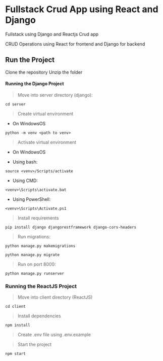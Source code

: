 # Fullstack Crud App using React and Django

Fullstack using Django and Reactjs Crud app

CRUD Operations using React for frontend and Django for backend

## Run the Project

Clone the repository
Unzip the folder
#### Running the Django Project

> Move into server directory (django):
```
cd server
```

> Create virtual environment

- On WindowsOS

```
python -m venv <path to venv>
```

> Activate virtual environment 

- On WindowsOS

- Using bash:
```
source <venv>/Scripts/activate
```

- Using CMD:
```
<venv>\Scripts\activate.bat
```

- Using PowerShell:
```
<venv>\Scripts\Activate.ps1
```

> Install requirements

```
pip install django djangorestframework django-cors-headers
```

> Run migrations:

```
python manage.py makemigrations
```

```
python manage.py migrate
```

> Run on port 8000:

```
python manage.py runserver
```

### Running the ReactJS Project

> Move into client directory (ReactJS)

```
cd client
```

> Install dependencies

```
npm install
```

> Create .env file using .env.example

> Start the project

```
npm start
```
